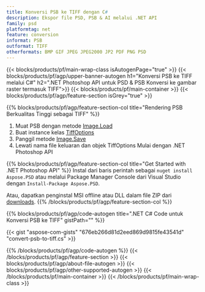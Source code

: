 ```yaml
---
title: Konversi PSB ke TIFF dengan C#
description: Ekspor file PSD, PSB & AI melalui .NET API
family: psd
platformtag: net
feature: conversion
informat: PSB
outformat: TIFF
otherformats: BMP GIF JPEG JPEG2000 JP2 PDF PNG PSD
---
```


{{< blocks/products/pf/main-wrap-class isAutogenPage="true" >}}
{{< blocks/products/pf/agp/upper-banner-autogen h1="Konversi PSB ke TIFF melalui C#" h2=".NET Photoshop API untuk PSD & PSB Konversi ke gambar raster termasuk TIFF">}}
{{< blocks/products/pf/main-container >}}
{{< blocks/products/pf/agp/feature-section isGrey="true" >}}

{{% blocks/products/pf/agp/feature-section-col title="Rendering PSB Berkualitas Tinggi sebagai TIFF" %}}
1. Muat PSB dengan metode [Image.Load](https://apireference.aspose.com/psd/net/aspose.psd/image/methods/load/index)
1. Buat instance kelas [TiffOptions](https://apireference.aspose.com/psd/net/aspose.psd.imageoptions/tiffoptions)
1. Panggil metode [Image.Save](https://apireference.aspose.com/psd/net/aspose.psd/image/methods/save/index)
1. Lewati nama file keluaran dan objek TiffOptions
Mulai dengan .NET Photoshop API

{{% blocks/products/pf/agp/feature-section-col title="Get Started with .NET Photoshop API" %}}
Instal dari baris perintah sebagai ```nuget install Aspose.PSD``` atau melalui Package Manager Console dari Visual Studio dengan ```Install-Package Aspose.PSD```.

Atau, dapatkan penginstal MSI offline atau DLL dalam file ZIP dari [downloads](https://downloads.aspose.com/psd/net).
{{% /blocks/products/pf/agp/feature-section-col %}}

{{% blocks/products/pf/agp/code-autogen title=".NET C# Code untuk Konversi PSB ke TIFF" gistPath="" %}}

{{< gist "aspose-com-gists" "676eb266d81d2eed869d9815fe43541d" "convert-psb-to-tiff.cs" >}}

{{% /blocks/products/pf/agp/code-autogen %}}
{{< /blocks/products/pf/agp/feature-section >}}
{{< blocks/products/pf/agp/about-file-autogen >}}
{{< blocks/products/pf/agp/other-supported-autogen >}}
{{< /blocks/products/pf/main-container >}}
{{< /blocks/products/pf/main-wrap-class >}}
